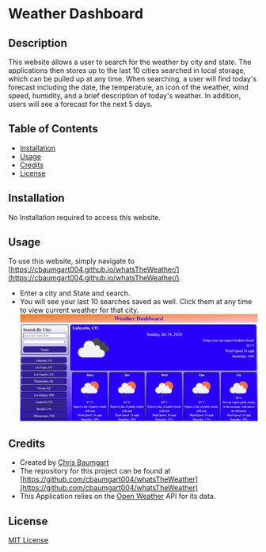 # Weather Dashboard
## Description
This website allows a user to search for the weather by city and state.  The applications then stores up to the last 10 cities searched in local storage, which can be pulled up at any time.  When searching, a user will find today's forecast including the date, the temperature, an icon of the weather, wind speed, humidity, and a brief description of today's weather.  In addition, users will see a forecast for the next 5 days.
## Table of Contents

- [Installation](#installation)
- [Usage](#usage)
- [Credits](#credits)
- [License](#license)
## Installation
No Installation required to access this website.
## Usage
To use this website, simply navigate to [https://cbaumgart004.github.io/whatsTheWeather/](https://cbaumgart004.github.io/whatsTheWeather/).

* Enter a city and State and search.
* You will see your last 10 searches saved as well.  Click them at any time to view current weather for that city.
![Screenshot](assets\images\whatsTheWeatherThisWeek.jpg)
## Credits
* Created by [Chris Baumgart](https://github.com/cbaumgart004)
* The repository for this project can be found at [https://github.com/cbaumgart004/whatsTheWeather](https://github.com/cbaumgart004/whatsTheWeather)
* This Application relies on the [Open Weather](https://openweathermap.org/guide) API for its data.
## License
[MIT License](https://github.com/cbaumgart004/whatsTheWeather/blob/main/LICENSE)

